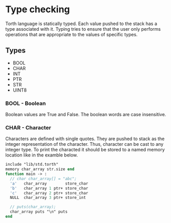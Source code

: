 # Type checking

Torth language is statically typed. Each value pushed to the stack has a type associated with it. Typing tries to ensure that the user only performs operations that are appropriate to the values of specific types.

## Types

- BOOL
- CHAR
- INT
- PTR
- STR
- UINT8

### BOOL - Boolean

Boolean values are True and False. The boolean words are case insensitive.

### CHAR - Character

Characters are defined with single quotes. They are pushed to stack as the integer representation of the character. Thus, character can be cast to any integer type. To print the characted it should be stored to a named memory location like in the examble below.

```pascal
include "lib/std.torth"
memory char_array str.size end
function main -> :
  // char char_array[] = "abc";
  'a'   char_array        store_char
  'b'   char_array 1 ptr+ store_char
  'c'   char_array 2 ptr+ store_char
  NULL  char_array 3 ptr+ store_int

  // puts(char_array);
  char_array puts "\n" puts
end
```
